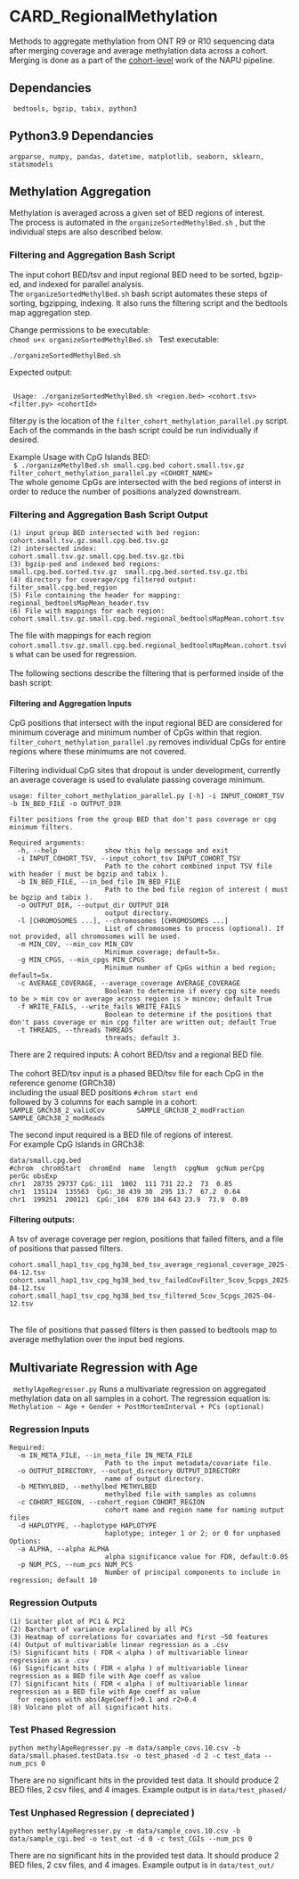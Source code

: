 # CARD_RegionalMethylation

Methods to aggregate methylation from ONT R9 or R10 sequencing data after merging coverage and average methylation data across a cohort. <br>
Merging is done as a part of the [cohort-level](https://github.com/nanoporegenomics/napu_wf/blob/R10_gt/wdl/cohort_wdl/scripts/merge_modkit_beds_allCpGs.py) work of the NAPU pipeline. 

## Dependancies
``` bedtools, bgzip, tabix, python3```
## Python3.9 Dependancies
 ```argparse, numpy, pandas, datetime, matplotlib, seaborn, sklearn, statsmodels```  
 

## Methylation Aggregation
Methylation is averaged across a given set of BED regions of interest. <br>
The process is automated in the ``` organizeSortedMethylBed.sh ``` , but the individual steps are also described below. 

### Filtering and Aggregation Bash Script
The input cohort BED/tsv and input regional BED need to be sorted, bgzip-ed, and indexed for parallel analysis. <br>
The ``` organizeSortedMethylBed.sh ``` bash script automates these steps of sorting, bgzipping, indexing. It also runs the filtering script and the bedtools map aggregation step. 

Change permissions to be executable: <br>
```chmod u+x organizeSortedMethylBed.sh ```
Test executable: <br>
```
./organizeSortedMethylBed.sh
```
Expected output:
```

 Usage: ./organizeSortedMethylBed.sh <region.bed> <cohort.tsv> <filter.py> <cohortId> 
```
filter.py is the location of the ```filter_cohort_methylation_parallel.py``` script. <br>
Each of the commands in the bash script could be run individually if desired. 

Example Usage with CpG Islands BED: <br>
``` $ ./organizeMethylBed.sh small.cpg.bed cohort.small.tsv.gz filter_cohort_methylation_parallel.py <COHORT_NAME>``` <br>
The whole genome CpGs are intersected with the bed regions of interst in order to reduce the number of positions analyzed downstream.  <br>

### Filtering and Aggregation Bash Script Output

```
(1) input group BED intersected with bed region: cohort.small.tsv.gz.small.cpg.bed.tsv.gz  
(2) intersected index:                           cohort.small.tsv.gz.small.cpg.bed.tsv.gz.tbi  
(3) bgzip-ped and indexed bed regions:           small.cpg.bed.sorted.tsv.gz  small.cpg.bed.sorted.tsv.gz.tbi  
(4) directory for coverage/cpg filtered output:  filter_small.cpg.bed_region   
(5) File containing the header for mapping:      regional_bedtoolsMapMean_header.tsv
(6) File with mappings for each region:          cohort.small.tsv.gz.small.cpg.bed.regional_bedtoolsMapMean.cohort.tsv
```
The file with mappings for each region ```cohort.small.tsv.gz.small.cpg.bed.regional_bedtoolsMapMean.cohort.tsv```is what can be used for regression. <br>
<br>
The following sections describe the filtering that is performed inside of the bash script:

#### Filtering and Aggregation Inputs 

CpG positions that intersect with the input regional BED are considered for minimum coverage and minimum number of CpGs within that region. 
```filter_cohort_methylation_parallel.py``` removes individual CpGs for entire regions where these minimums are not covered. <br> <br>
Filtering individual CpG sites that dropout is under development, currently an average coverage is used to evalulate passing coverage minimum. 

```
usage: filter_cohort_methylation_parallel.py [-h] -i INPUT_COHORT_TSV -b IN_BED_FILE -o OUTPUT_DIR

Filter positions from the group BED that don't pass coverage or cpg minimum filters.

Required arguments:
  -h, --help            show this help message and exit
  -i INPUT_COHORT_TSV, --input_cohort_tsv INPUT_COHORT_TSV
                        Path to the cohort combined input TSV file with header ( must be bgzip and tabix ).
  -b IN_BED_FILE, --in_bed_file IN_BED_FILE
                        Path to the bed file region of interest ( must be bgzip and tabix ).
  -o OUTPUT_DIR, --output_dir OUTPUT_DIR
                        output directory.
  -l [CHROMOSOMES ...], --chromosomes [CHROMOSOMES ...]
                        List of chromosomes to process (optional). If not provided, all chromosomes will be used.
  -m MIN_COV, --min_cov MIN_COV
                        Minimum coverage; default=5x.
  -g MIN_CPGS, --min_cpgs MIN_CPGS
                        Minimum number of CpGs within a bed region; default=5x.
  -c AVERAGE_COVERAGE, --average_coverage AVERAGE_COVERAGE
                        Boolean to determine if every cpg site needs to be > min cov or average across region is > mincov; default True
  -f WRITE_FAILS, --write_fails WRITE_FAILS
                        Boolean to determine if the positions that don't pass coverage or min cpg filter are written out; default True
  -t THREADS, --threads THREADS
                        threads; default 3.
```
There are 2 required inputs: A cohort BED/tsv and a regional BED file. <br><br>
The cohort BED/tsv input is a phased BED/tsv file for each CpG in the reference genome (GRCh38)<br>
including the usual BED positions ```#chrom start end``` <br>
followed by 3 columns for each sample in a cohort: <br>
```SAMPLE_GRCh38_2_validCov        SAMPLE_GRCh38_2_modFraction     SAMPLE_GRCh38_2_modReads  ```

The second input required is a BED file of regions of interest. <br>
For example CpG Islands in GRCh38: 
```
data/small.cpg.bed 
#chrom  chromStart  chromEnd  name  length  cpgNum  gcNum perCpg  perGc obsExp
chr1  28735 29737 CpG:_111  1002  111 731 22.2  73  0.85
chr1  135124  135563  CpG:_30 439 30  295 13.7  67.2  0.64
chr1  199251  200121  CpG:_104  870 104 643 23.9  73.9  0.89
```

#### Filtering outputs:
A tsv of average coverage per region, positions that failed filters, and a file of positions that passed filters. <br> 

```
cohort.small_hap1_tsv_cpg_hg38_bed_tsv_average_regional_coverage_2025-04-12.tsv  
cohort.small_hap1_tsv_cpg_hg38_bed_tsv_failedCovFilter_5cov_5cpgs_2025-04-12.tsv  
cohort.small_hap1_tsv_cpg_hg38_bed_tsv_filtered_5cov_5cpgs_2025-04-12.tsv
```
<br> 
The file of positions that passed filters is then passed to bedtools map to average methylation over the input bed regions. <br>


## Multivariate Regression with Age
``` methylAgeRegresser.py``` Runs a multivariate regression on aggregated methylation data on all samples in a cohort. 
The regression equation is: 
``` Methylation ~ Age + Gender + PostMortemInterval + PCs (optional) ``` 

### Regression Inputs
```
Required:
  -m IN_META_FILE, --in_meta_file IN_META_FILE
                        Path to the input metadata/covariate file.
  -o OUTPUT_DIRECTORY, --output_directory OUTPUT_DIRECTORY
                        name of output directory.
  -b METHYLBED, --methylbed METHYLBED
                        methylbed file with samples as columns
  -c COHORT_REGION, --cohort_region COHORT_REGION
                        cohort name and region name for naming output files
  -d HAPLOTYPE, --haplotype HAPLOTYPE
                        haplotype; integer 1 or 2; or 0 for unphased
Options:
  -a ALPHA, --alpha ALPHA
                        alpha significance value for FDR, default:0.05
  -p NUM_PCS, --num_pcs NUM_PCS
                        Number of principal components to include in regression; default 10
```

### Regression Outputs
```
(1) Scatter plot of PC1 & PC2
(2) Barchart of variance explalined by all PCs
(3) Heatmap of correlations for covariates and first ~50 features
(4) Output of multivariable linear regression as a .csv
(5) Significant hits ( FDR < alpha ) of multivariable linear regression as a .csv
(6) Significant hits ( FDR < alpha ) of multivariable linear regression as a BED file with Age coeff as value
(7) Significant hits ( FDR < alpha ) of multivariable linear regression as a BED file with Age coeff as value
  for regions with abs(AgeCoeff)>0.1 and r2>0.4
(8) Volcano plot of all significant hits.
```
### Test Phased Regression 
```
python methylAgeRegresser.py -m data/sample_covs.10.csv -b data/small.phased.testData.tsv -o test_phased -d 2 -c test_data --num_pcs 0
```
There are no significant hits in the provided test data. It should produce 2 BED files, 2 csv files, and 4 images.
Example output is in ```data/test_phased/```

### Test Unphased Regression ( depreciated )
```
python methylAgeRegresser.py -m data/sample_covs.10.csv -b data/sample_cgi.bed -o test_out -d 0 -c test_CGIs --num_pcs 0
```
There are no significant hits in the provided test data. It should produce 2 BED files, 2 csv files, and 4 images.
Example output is in ```data/test_out/```

